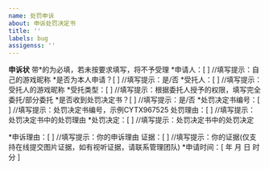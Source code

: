 ```yaml
---
name: 处罚申诉
about: 申诉处罚决定书
title: ''
labels: bug
assigenss: ''
---
```


**申诉状**
带*的为必填，若未按要求填写，将不予受理
*申请人：[ ] //填写提示：自己的游戏昵称
*是否为本人申请？[ ] //填写提示：是/否
*受托人：[ ] //填写提示：受托人的游戏昵称
*受托类型：[ ] //填写提示：根据委托人授予的权限，填写完全委托/部分委托
*是否收到处罚决定书？[ ] //填写提示：是/否
*处罚决定书编号：[ ] //填写提示：处罚决定书编号，示例CYTX967525
处罚理由：[ ] //填写提示：处罚决定书中的处罚理由
*处罚决定：[ ] //填写提示：处罚决定书中的处罚决定

*申诉理由：[ ] //填写提示：你的申诉理由
证据：[ ] //填写提示：你的证据(仅支持在线提交图片证据，如有视听证据，请联系管理团队)
*申请时间：[ 年 月 日 时 分 ] 



